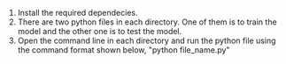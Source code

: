 1. Install the required dependecies.
2. There are two python files in each directory. One of them is            to train the model and the other one is to test the model.
3. Open the command line in each directory and run the python 
   file using the command format shown below,
		"python file_name.py"